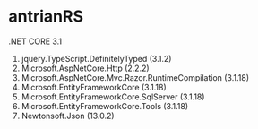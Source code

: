 # antrianRS
.NET CORE 3.1
1. jquery.TypeScript.DefinitelyTyped (3.1.2) 
2. Microsoft.AspNetCore.Http (2.2.2) 
3. Microsoft.AspNetCore.Mvc.Razor.RuntimeCompilation (3.1.18) 
4. Microsoft.EntityFrameworkCore (3.1.18) 
5. Microsoft.EntityFrameworkCore.SqlServer (3.1.18) 
6. Microsoft.EntityFrameworkCore.Tools (3.1.18) 
7. Newtonsoft.Json (13.0.2)
